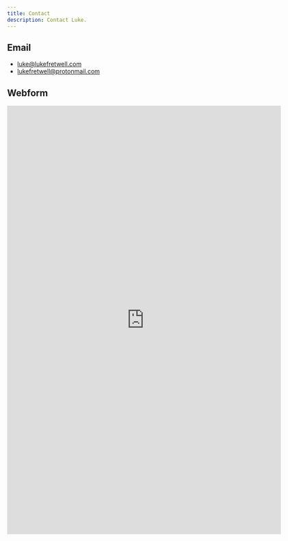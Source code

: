 ```yaml
---
title: Contact
description: Contact Luke.
---
```


## Email

- <luke@lukefretwell.com>
- <lukefretwell@protonmail.com>

## Webform

<iframe src="https://docs.google.com/forms/d/e/1FAIpQLSebvL16Y1zILJgJ0fXt6RnyQ4plSA4OuvRD2Xz3DqunNBMNyQ/viewform?embedded=true" width="640" height="1000" frameborder="0" marginheight="0" marginwidth="0">Loading…</iframe>